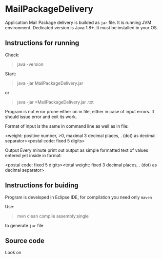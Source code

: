 MailPackageDelivery
===================

Application Mail Package delivery is builded as `jar` file. It is running JVM environment. Dedicated version is Java 1.8+. It must be installed in your OS.

Instructions for running
-----------------------

 Check:

> java -version 

Start:

> java -jar <path-to-jar-file>MailPackageDelivery.jar

or

> java -jar <path-to-jar-file>>MailPackageDelivery.jar <fully-qualified-path><name>.txt

Program is not error prone either on in file, either in case of input errors. It should issue error and exit its work.

Format of input is the same in command line as well as in file:

<weight: positive number, >0, maximal 3 decimal places, . (dot) as decimal separator><space><postal code: fixed 5 digits>

Output Every minute print out output as simple formatted text of values entered yet inside in format:

<postal code: fixed 5 digits><space><total weight: fixed 3 decimal places, . (dot) as decimal separator>


Instructions for buiding
------------------------

Program is developed in Eclipse IDE, for compilation you need only `maven`

Use:

> mvn clean compile assembly:single

to generate `jar` file

Source code
-----------

Look on 

